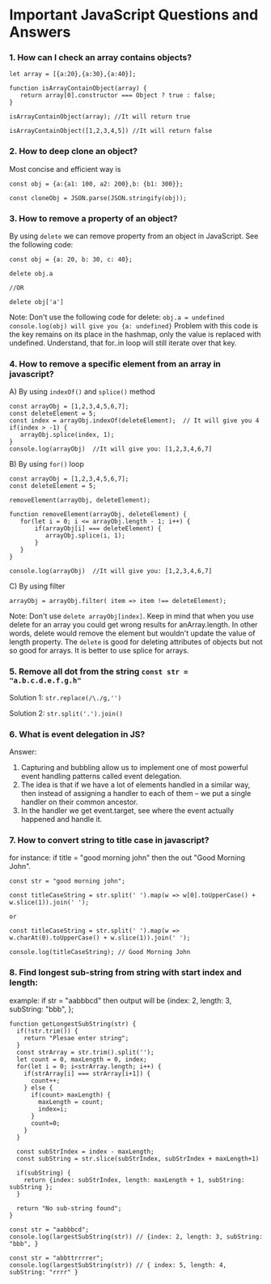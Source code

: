 # Important JavaScript Questions and Answers

### 1. How can I check an array contains objects?

```
let array = [{a:20},{a:30},{a:40}];

function isArrayContainObject(array) {
   return array[0].constructor === Object ? true : false;
}

isArrayContainObject(array); //It will return true

isArrayContainObject([1,2,3,4,5]) //It will return false
```
### 2. How to deep clone an object?

Most concise and efficient way is 

```
const obj = {a:{a1: 100, a2: 200},b: {b1: 300}};

const cloneObj = JSON.parse(JSON.stringify(obj));
```
### 3. How to remove a property of an object?

By using ```delete``` we can remove property from an object in JavaScript. See the following code:

```
const obj = {a: 20, b: 30, c: 40};

delete obj.a

//OR

delete obj['a']
```
Note: Don't use the following code for delete:
```obj.a = undefined```
```console.log(obj) will give you {a: undefined}```
Problem with this code is the key remains on its place in the hashmap, only the value is replaced with undefined. 
Understand, that for..in loop will still iterate over that key.

### 4. How to remove a specific element from an array in javascript?
A) By using ```indexOf()``` and ```splice()``` method
```
const arrayObj = [1,2,3,4,5,6,7];
const deleteElement = 5;
const index = arrayObj.indexOf(deleteElement);  // It will give you 4
if(index > -1) {
   arrayObj.splice(index, 1);  
}
console.log(arrayObj)  //It will give you: [1,2,3,4,6,7]
```
B) By using ```for()``` loop
```
const arrayObj = [1,2,3,4,5,6,7];
const deleteElement = 5;

removeElement(arrayObj, deleteElement);

function removeElement(arrayObj, deleteElement) {
   for(let i = 0; i <= arrayObj.length - 1; i++) {
       if(arrayObj[i] === deleteElement) {
          arrayObj.splice(i, 1);
       }
   }
}

console.log(arrayObj)  //It will give you: [1,2,3,4,6,7]
```
C) By using filter
```
arrayObj = arrayObj.filter( item => item !== deleteElement);
```
Note: Don't use  ```delete arrayObj[index]```. Keep in mind that when you use delete for an array you could get wrong results for anArray.length. In other words, delete would remove the element but wouldn't update the value of length property. The ```delete``` is good for deleting attributes of objects but not so good for arrays. It is better to use splice for arrays.

### 5. Remove all dot from the string ```const str = "a.b.c.d.e.f.g.h"```
Solution 1:
```str.replace(/\./g,'')```

Solution 2:
```str.split('.').join()```

### 6. What is event delegation in JS?

Answer:
1. Capturing and bubbling allow us to implement one of most powerful event handling patterns called event delegation.
2. The idea is that if we have a lot of elements handled in a similar way, then instead of assigning a handler to each of them – we put a single handler on their common ancestor.
3. In the handler we get event.target, see where the event actually happened and handle it.

### 7. How to convert string to title case in javascript?
for instance: if title = "good morning john" then the out "Good Morning John".

```
const str = "good morning john";

const titleCaseString = str.split(' ').map(w => w[0].toUpperCase() + w.slice(1)).join(' ');

or

const titleCaseString = str.split(' ').map(w => w.charAt(0).toUpperCase() + w.slice(1)).join(' ');

console.log(titleCaseString); // Good Morning John

```
### 8. Find longest sub-string from string with start index and length:
example: if str = "aabbbcd" then output will be {index: 2, length: 3, subString: "bbb", };
```
function getLongestSubString(str) {
  if(!str.trim()) {
    return "Plesae enter string";
  }
  const strArray = str.trim().split('');
  let count = 0, maxLength = 0, index;
  for(let i = 0; i<strArray.length; i++) {
    if(strArray[i] === strArray[i+1]) {
      count++;
    } else {
      if(count> maxLength) {
        maxLength = count;
        index=i;
      } 
      count=0;
    }
  }
  
  const subStrIndex = index - maxLength;
  const subString = str.slice(subStrIndex, subStrIndex + maxLength+1)
  
  if(subString) {
    return {index: subStrIndex, length: maxLength + 1, subString: subString };
  }
  
  return "No sub-string found";
}

const str = "aabbbcd";
console.log(largestSubString(str)) // {index: 2, length: 3, subString: "bbb", }

const str = "abbttrrrrer";
console.log(largestSubString(str)) // { index: 5, length: 4, subString: "rrrr" }


```
